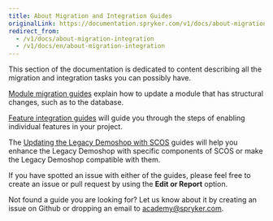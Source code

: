 ```yaml
---
title: About Migration and Integration Guides
originalLink: https://documentation.spryker.com/v1/docs/about-migration-integration
redirect_from:
  - /v1/docs/about-migration-integration
  - /v1/docs/en/about-migration-integration
---
```


This section of the documentation is dedicated to content describing all the migration and integration tasks you can possibly have.

[Module migration guides](/docs/scos/dev/migration-and-integration/201811.0/module-migration-guides/about-migration-guides.html) explain how to update a module that has structural changes, such as to the database.

[Feature integration guides](/docs/scos/dev/migration-and-integration/201811.0/feature-integration-guides/about-integration.html) will guide you through the steps of enabling individual features in your project.

The [Updating the Legacy Demoshop with SCOS](/docs/scos/dev/migration-and-integration/201811.0/updating-the-legacy-demoshop-with-scos/updating-the-legacy-demoshop-with-scos.html) guides will help you enhance the Legacy Demoshop with specific components of SCOS or make the Legacy Demoshop compatible with them.

If you have spotted an issue with either of the guides, please feel free to create an issue or pull request by using the **Edit or Report** option.

Not found a guide you are looking for? Let us know about it by creating an issue on Github or dropping an email to academy@spryker.com.

